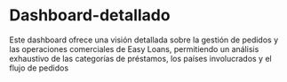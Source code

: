 # Dashboard-detallado
Este dashboard ofrece una visión detallada sobre la gestión de pedidos y las operaciones comerciales de Easy Loans, permitiendo un análisis exhaustivo de las categorías de préstamos, los países involucrados y el flujo de pedidos
